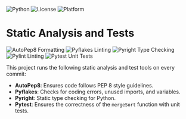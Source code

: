 ![Python](https://img.shields.io/badge/Language-Python-blue)
![License](https://img.shields.io/badge/License-MIT-green)
![Platform](https://img.shields.io/badge/Platform-Linux-yellow)
# Static Analysis and Tests

![AutoPep8 Formatting](https://github.com/jinish08/SEHomework2/actions/workflows/ci.yml/badge.svg?branch=main&job=autopep8)
![Pyflakes Linting](https://github.com/jinish08/SEHomework2/actions/workflows/ci.yml/badge.svg?branch=main&job=pyflakes)
![Pyright Type Checking](https://github.com/jinish08/SEHomework2/actions/workflows/ci.yml/badge.svg?branch=main&job=pyright)
![Pylint Linting](https://github.com/jinish08/SEHomework2/actions/workflows/ci.yml/badge.svg?branch=main&job=pylint)
![Pytest Unit Tests](https://github.com/jinish08/SEHomework2/actions/workflows/ci.yml/badge.svg?branch=main&job=tests)

This project runs the following static analysis and test tools on every commit:
- **AutoPep8**: Ensures code follows PEP 8 style guidelines.
- **Pyflakes**: Checks for coding errors, unused imports, and variables.
- **Pyright**: Static type checking for Python.
- **Pytest**: Ensures the correctness of the `mergeSort` function with unit tests.





